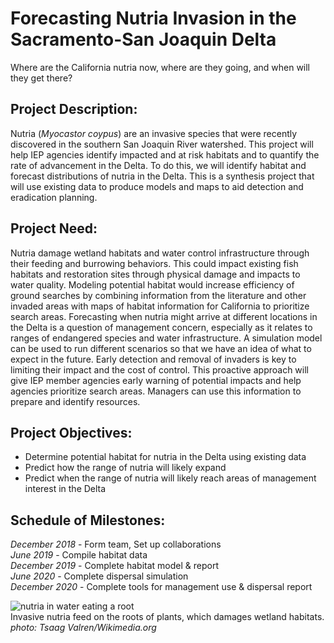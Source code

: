 # Forecasting Nutria Invasion in the Sacramento-San Joaquin Delta
Where are the California nutria now, where are they going, and when will they get there?

## Project Description:
Nutria (*Myocastor coypus*) are an invasive species that were recently discovered in the southern San Joaquin River watershed. This project will help IEP agencies identify impacted and at risk habitats and to quantify the rate of advancement in the Delta. To do this, we will identify habitat and forecast distributions of nutria in the Delta. This is a synthesis project that will use existing data to produce models and maps to aid detection and eradication planning.

## Project Need:
Nutria damage wetland habitats and water control infrastructure through their feeding and burrowing behaviors. This could impact existing fish habitats and restoration sites through physical damage and impacts to water quality. Modeling potential habitat would increase efficiency of ground searches by combining information from the literature and other invaded areas with maps of habitat information for California to prioritize search areas. Forecasting when nutria might arrive at different locations in the Delta is a question of management concern, especially as it relates to ranges of endangered species and water infrastructure. A simulation model can be used to run different scenarios so that we have an idea of what to expect in the future. Early detection and removal of invaders is key to limiting their impact and the cost of control. This proactive approach will give IEP member agencies early warning of potential impacts and help agencies prioritize search areas. Managers can use this information to prepare and identify resources.

## Project Objectives:
-	Determine potential habitat for nutria in the Delta using existing data
-	Predict how the range of nutria will likely expand
-	Predict when the range of nutria will likely reach areas of management interest in the Delta 

## Schedule of Milestones:
*December 2018* - Form team, Set up collaborations  
*June 2019* - Compile habitat data  
*December 2019* - Complete habitat model & report  
*June 2020* - Complete dispersal simulation  
*December 2020* - Complete tools for management use & dispersal report  

![nutria in water eating a root](https://github.com/InteragencyEcologicalProgram/nutria_forecast/blob/master/images/pic_nutria_water.jpg)  
Invasive nutria feed on the roots of plants, which damages wetland habitats.  
*photo: Tsaag Valren/Wikimedia.org*

